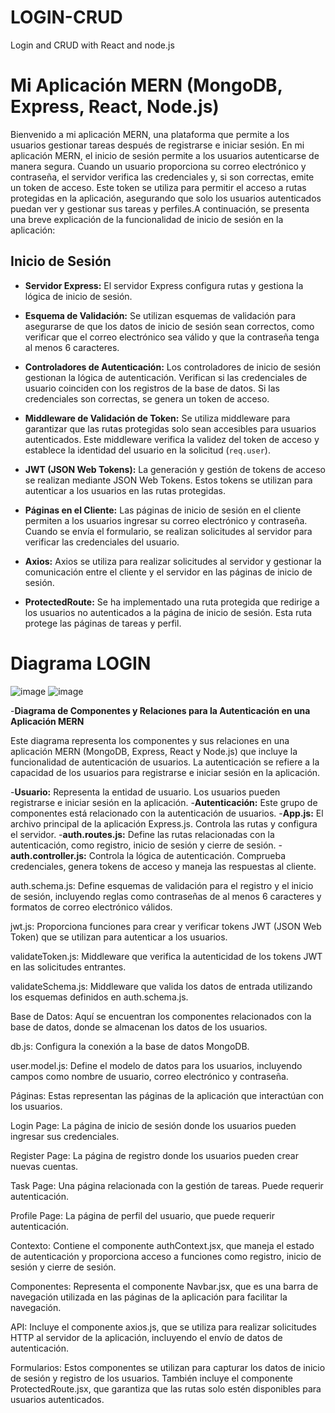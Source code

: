 # LOGIN-CRUD
Login and CRUD with React and node.js
# Mi Aplicación MERN (MongoDB, Express, React, Node.js)

Bienvenido a mi aplicación MERN, una plataforma que permite a los usuarios gestionar tareas después de registrarse e iniciar sesión. En mi aplicación MERN, el inicio de sesión permite a los usuarios autenticarse de manera segura. Cuando un usuario proporciona su correo electrónico y contraseña, el servidor verifica las credenciales y, si son correctas, emite un token de acceso. Este token se utiliza para permitir el acceso a rutas protegidas en la aplicación, asegurando que solo los usuarios autenticados puedan ver y gestionar sus tareas y perfiles.A continuación, se presenta una breve explicación de la funcionalidad de inicio de sesión en la aplicación:

## Inicio de Sesión

- **Servidor Express:** El servidor Express configura rutas y gestiona la lógica de inicio de sesión.

- **Esquema de Validación:** Se utilizan esquemas de validación para asegurarse de que los datos de inicio de sesión sean correctos, como verificar que el correo electrónico sea válido y que la contraseña tenga al menos 6 caracteres.

- **Controladores de Autenticación:** Los controladores de inicio de sesión gestionan la lógica de autenticación. Verifican si las credenciales de usuario coinciden con los registros de la base de datos. Si las credenciales son correctas, se genera un token de acceso.

- **Middleware de Validación de Token:** Se utiliza middleware para garantizar que las rutas protegidas solo sean accesibles para usuarios autenticados. Este middleware verifica la validez del token de acceso y establece la identidad del usuario en la solicitud (`req.user`).

- **JWT (JSON Web Tokens):** La generación y gestión de tokens de acceso se realizan mediante JSON Web Tokens. Estos tokens se utilizan para autenticar a los usuarios en las rutas protegidas.

- **Páginas en el Cliente:** Las páginas de inicio de sesión en el cliente permiten a los usuarios ingresar su correo electrónico y contraseña. Cuando se envía el formulario, se realizan solicitudes al servidor para verificar las credenciales del usuario.

- **Axios:** Axios se utiliza para realizar solicitudes al servidor y gestionar la comunicación entre el cliente y el servidor en las páginas de inicio de sesión.

- **ProtectedRoute:** Se ha implementado una ruta protegida que redirige a los usuarios no autenticados a la página de inicio de sesión. Esta ruta protege las páginas de tareas y perfil.

# Diagrama LOGIN
![image](https://github.com/ThyaraV/LOGIN-CRUD/assets/96449161/f185d0e1-9865-4dcd-bf52-a71b81d3043e)
![image](https://github.com/ThyaraV/LOGIN-CRUD/assets/96449161/230c1cf0-a944-43ce-9531-99dcb25f26c4)

-**Diagrama de Componentes y Relaciones para la Autenticación en una Aplicación MERN**

Este diagrama representa los componentes y sus relaciones en una aplicación MERN (MongoDB, Express, React y Node.js) que incluye la funcionalidad de autenticación de usuarios. La autenticación se refiere a la capacidad de los usuarios para registrarse e iniciar sesión en la aplicación. 

-**Usuario:** Representa la entidad de usuario. Los usuarios pueden registrarse e iniciar sesión en la aplicación.
-**Autenticación:** Este grupo de componentes está relacionado con la autenticación de usuarios.
-**App.js:** El archivo principal de la aplicación Express.js. Controla las rutas y configura el servidor.
-**auth.routes.js:** Define las rutas relacionadas con la autenticación, como registro, inicio de sesión y cierre de sesión.
-**auth.controller.js:** Controla la lógica de autenticación. Comprueba credenciales, genera tokens de acceso y maneja las respuestas al cliente.

auth.schema.js: Define esquemas de validación para el registro y el inicio de sesión, incluyendo reglas como contraseñas de al menos 6 caracteres y formatos de correo electrónico válidos.

jwt.js: Proporciona funciones para crear y verificar tokens JWT (JSON Web Token) que se utilizan para autenticar a los usuarios.

validateToken.js: Middleware que verifica la autenticidad de los tokens JWT en las solicitudes entrantes.

validateSchema.js: Middleware que valida los datos de entrada utilizando los esquemas definidos en auth.schema.js.

Base de Datos: Aquí se encuentran los componentes relacionados con la base de datos, donde se almacenan los datos de los usuarios.

db.js: Configura la conexión a la base de datos MongoDB.

user.model.js: Define el modelo de datos para los usuarios, incluyendo campos como nombre de usuario, correo electrónico y contraseña.

Páginas: Estas representan las páginas de la aplicación que interactúan con los usuarios.

Login Page: La página de inicio de sesión donde los usuarios pueden ingresar sus credenciales.

Register Page: La página de registro donde los usuarios pueden crear nuevas cuentas.

Task Page: Una página relacionada con la gestión de tareas. Puede requerir autenticación.

Profile Page: La página de perfil del usuario, que puede requerir autenticación.

Contexto: Contiene el componente authContext.jsx, que maneja el estado de autenticación y proporciona acceso a funciones como registro, inicio de sesión y cierre de sesión.

Componentes: Representa el componente Navbar.jsx, que es una barra de navegación utilizada en las páginas de la aplicación para facilitar la navegación.

API: Incluye el componente axios.js, que se utiliza para realizar solicitudes HTTP al servidor de la aplicación, incluyendo el envío de datos de autenticación.

Formularios: Estos componentes se utilizan para capturar los datos de inicio de sesión y registro de los usuarios. También incluye el componente ProtectedRoute.jsx, que garantiza que las rutas solo estén disponibles para usuarios autenticados.

